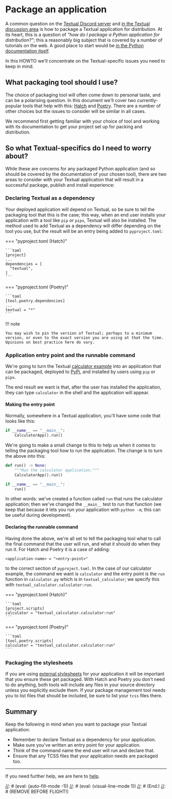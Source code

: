 # Package an application

A common question on the [Textual Discord server](https://discord.gg/Enf6Z3qhVr) and [in the Textual discussion area](https://github.com/Textualize/textual/discussions) is how to package a Textual application for distribution.
At its heart, this is a question of *"how do I package a Python application for distribution?"*; this a reasonably big subject that is covered by a number of tutorials on the web.
A good place to start would be [in the Python documentation itself](https://packaging.python.org/en/latest/overview/).

In this HOWTO we'll concentrate on the Textual-specific issues you need to keep in mind.

## What packaging tool should I use?

The choice of packaging tool will often come down to personal taste, and can be a polarising question.
In this document we'll cover two currently-popular tools that help with this: [Hatch](https://hatch.pypa.io/latest/) and [Poetry](https://python-poetry.org/).
There are a number of other choices but the issues to consider will be similar in all cases.

We recommend first getting familiar with your choice of tool and working with its documentation to get your project set up for packing and distribution.

## So what Textual-specifics do I need to worry about?

While these are concerns for any packaged Python application (and so should be covered by the documentation of your chosen tool), there are two areas to consider with your Textual application that will result in a successful package, publish and install experience:

### Declaring Textual as a dependency

Your deployed application will depend on Textual, so be sure to tell the packaging tool that this is the case; this way, when an end user installs your application with a tool like `pip` or `pipx`, Textual will also be installed.
The method used to add Textual as a dependency will differ depending on the tool you use, but the result will be an entry being added to `pyproject.toml`:

=== "pyproject.toml (Hatch)"

    ```toml
    [project]
    ...
    dependencies = [
      "textual",
    ]
    ```

=== "pyproject.toml (Poetry)"

    ```toml
    [tool.poetry.dependencies]
    ...
    textual = "*"
    ```

!!! note

    You may wish to pin the version of Textual; perhaps to a minimum version, or even to the exact version you are using at that the time.
    Opinions on best practice here do vary.

### Application entry point and the runnable command

We're going to turn the Textual [calculator example](https://github.com/Textualize/textual/blob/main/examples/calculator.py) into an application that can be packaged, deployed to [PyPi](https://pypi.org/), and installed by users using `pip` or `pipx`.

The end result we want is that, after the user has installed the application, they can type `calculator` in the shell and the application will appear.

#### Making the entry point

Normally, somewhere in a Textual application, you'll have some code that looks like this:

```python
if __name__ == "__main__":
    CalculatorApp().run()
```

We're going to make a small change to this to help us when it comes to telling the packaging tool how to run the application.
The change is to turn the above into this:

```python
def run() -> None:
    """Run the calculator application."""
    CalculatorApp().run()

if __name__ == "__main__":
    run()
```

In other words: we've created a function called `run` that runs the calculator application; then we've changed the `__main__` test to run that function (we keep that because it lets you run your application with `python -m`; this can be useful during development).

#### Declaring the runnable command

Having done the above, we're all set to tell the packaging tool what to call the final command that the user will run, and what it should do when they run it.
For Hatch and Poetry it is a case of adding:

```
<application-name> = "<entry-point>"
```

to the correct section of `pyproject.toml`.
In the case of our calculator example, the command we want is `calculator` and the entry point is the `run` function in `calculator.py` which is in `textual_calculator`;
we specify this with `textual_calculator.calculator:run`.

=== "pyproject.toml (Hatch)"

    ```toml
    [project.scripts]
    calculator = "textual_calculator.calculator:run"
    ```

=== "pyproject.toml (Poetry)"

    ```toml
    [tool.poetry.scripts]
    calculator = "textual_calculator.calculator:run"
    ```

### Packaging the stylesheets

If you are using [external stylesheets](/guide/CSS/#stylesheets) for your application it will be important that you ensure these get packaged.
With Hatch and Poetry you don't need to do anything, both tools will include any files in your source directory unless you explicitly exclude them.
If your package management tool needs you to list files that should be included, be sure to list your `tcss` files there.

## Summary

Keep the following in mind when you want to package your Textual application:

- Remember to declare Textual as a dependency for your application.
- Make sure you've written an entry point for your application.
- Think of the command name the end user will run and declare that.
- Ensure that any TCSS files that your application needs are packaged too.

---

If you need further help, we are here to [help](../help.md).

[//]: # (REMOVE BEFORE FLIGHT!)
[//]: # (Local Variables:)
[//]: # (eval: (auto-fill-mode -1))
[//]: # (eval: (visual-line-mode 1))
[//]: # (End:)
[//]: # (REMOVE BEFORE FLIGHT!)
